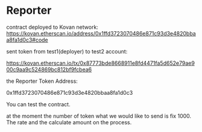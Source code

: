 # Reporter

contract deployed to Kovan network:
https://kovan.etherscan.io/address/0x1ffd3723070486e871c93d3e4820bbaa8fa1d0c3#code

sent token from test1(deployer) to test2 account:

https://kovan.etherscan.io/tx/0x87773bde8668911e8fd4471fa5d652e79ae900c9aa9c524869bc812bf9fcbea6

the Reporter Token Address:

0x1ffd3723070486e871c93d3e4820bbaa8fa1d0c3


You can test the contract.

at the moment the number of token what we would like to send is fix 1000. 
The rate and the calculate amount on the process.







